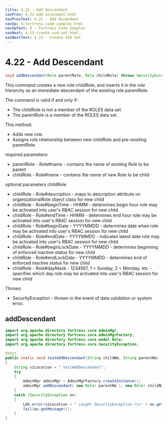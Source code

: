 ```yaml
---
title: 4.22 - Add Descendant
navPrev: 4.21-add-ascendant.html
navPrevText: 4.21 - Add Ascendant
navUp: 4-fortress-code-samples.html
navUpText: 4 - Fortress Code Samples
navNext: 4.23-create-ssd-set.html
navNextText: 4.23 - Create SSD Set
---
```


# 4.22 - Add Descendant

```java
void addDescendant(Role parentRole, Role childRole) throws SecurityException
```

This command creates a new role childRole, and inserts it in the role hierarchy as an immediate descendant of the existing role parentRole.

The command is valid if and only if:
- The childRole is not a member of the ROLES data set.
- The parentRole is a member of the ROLES data set.

This method:
- Adds new role.
- Assigns role relationship between new childRole and pre-existing parentRole.

required parameters:
- parentRole - Role#name - contains the name of existing Role to be parent
- childRole - Role#name - contains the name of new Role to be child

optional parameters childRole
- childRole - Role#description - maps to description attribute on organizationalRole object class for new child
- childRole - Role#beginTime - HHMM - determines begin hour role may be activated into user's RBAC session for new child
- childRole - Role#endTime - HHMM - determines end hour role may be activated into user's RBAC session for new child
- childRole - Role#beginDate - YYYYMMDD - determines date when role may be activated into user's RBAC session for new child
- childRole - Role#endDate - YYYYMMDD - indicates latest date role may be activated into user's RBAC session for new child
- childRole - Role#beginLockDate - YYYYMMDD - determines beginning of enforced inactive status for new child
- childRole - Role#endLockDate - YYYYMMDD - determines end of enforced inactive status for new child
- childRole - Role#dayMask - 1234567, 1 = Sunday, 2 = Monday, etc - specifies which day role may be activated into user's RBAC session for new child

Throws:
- SecurityException - thrown in the event of data validation or system error.

## addDescendant

```java
import org.apache.directory.fortress.core.AdminMgr;
import org.apache.directory.fortress.core.AdminMgrFactory;
import org.apache.directory.fortress.core.model.Role;
import org.apache.directory.fortress.core.SecurityException;

@test
public static void testAddDescendant(String childNm, String parentNm)
{
    String szLocation = ".testAddDescendant";
    try
    {
        AdminMgr adminMgr = AdminMgrFactory.createInstance();
        adminMgr.addDescendant( new Role( parentNm ), new Role( childNm ) );
    }
    catch (SecurityException ex)
    {
        LOG.error(szLocation + " caught SecurityException rc=" + ex.getErrorId() + ", msg=" + ex.getMessage(), ex);
        fail(ex.getMessage());
    }
}
```
